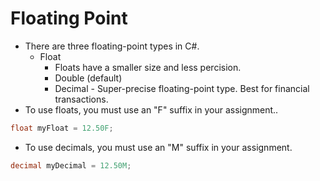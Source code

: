 # Floating Point

* There are three floating-point types in C#.
  * Float
    * Floats have a smaller size and less percision.
    * Double (default)
    * Decimal - Super-precise floating-point type. Best for financial transactions.
* To use floats, you must use an "F" suffix in your assignment..

```cs
float myFloat = 12.50F;
```

* To use decimals, you must use an "M" suffix in your assignment.
```cs
decimal myDecimal = 12.50M;
```